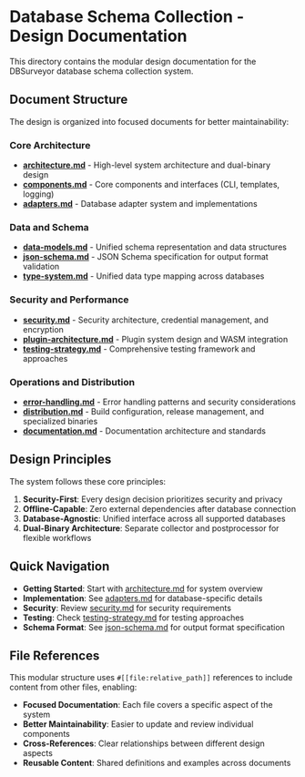 # Database Schema Collection - Design Documentation

This directory contains the modular design documentation for the DBSurveyor database schema collection system.

## Document Structure

The design is organized into focused documents for better maintainability:

### Core Architecture

- **[architecture.md](architecture.md)** - High-level system architecture and dual-binary design
- **[components.md](components.md)** - Core components and interfaces (CLI, templates, logging)
- **[adapters.md](adapters.md)** - Database adapter system and implementations

### Data and Schema

- **[data-models.md](data-models.md)** - Unified schema representation and data structures
- **[json-schema.md](json-schema.md)** - JSON Schema specification for output format validation
- **[type-system.md](type-system.md)** - Unified data type mapping across databases

### Security and Performance

- **[security.md](security.md)** - Security architecture, credential management, and encryption
- **[plugin-architecture.md](plugin-architecture.md)** - Plugin system design and WASM integration
- **[testing-strategy.md](testing-strategy.md)** - Comprehensive testing framework and approaches

### Operations and Distribution

- **[error-handling.md](error-handling.md)** - Error handling patterns and security considerations
- **[distribution.md](distribution.md)** - Build configuration, release management, and specialized binaries
- **[documentation.md](documentation.md)** - Documentation architecture and standards

## Design Principles

The system follows these core principles:

1. **Security-First**: Every design decision prioritizes security and privacy
2. **Offline-Capable**: Zero external dependencies after database connection
3. **Database-Agnostic**: Unified interface across all supported databases
4. **Dual-Binary Architecture**: Separate collector and postprocessor for flexible workflows

## Quick Navigation

- **Getting Started**: Start with [architecture.md](architecture.md) for system overview
- **Implementation**: See [adapters.md](adapters.md) for database-specific details
- **Security**: Review [security.md](security.md) for security requirements
- **Testing**: Check [testing-strategy.md](testing-strategy.md) for testing approaches
- **Schema Format**: See [json-schema.md](json-schema.md) for output format specification

## File References

This modular structure uses `#[[file:relative_path]]` references to include content from other files, enabling:

- **Focused Documentation**: Each file covers a specific aspect of the system
- **Better Maintainability**: Easier to update and review individual components
- **Cross-References**: Clear relationships between different design aspects
- **Reusable Content**: Shared definitions and examples across documents
